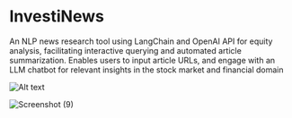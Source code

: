 # InvestiNews

An NLP news research tool using LangChain and OpenAI API for equity analysis, facilitating interactive querying and automated article summarization.
Enables users to input article URLs, and engage with an LLM chatbot for relevant insights in the stock market and financial domain

![Alt text](C:\Users\USER\Pictures\Screenshots)

![Screenshot (9)](https://github.com/Diaaa12/InvestiNews/assets/127878640/dfa86c8e-f66f-4461-aee4-fa15b185957d)
